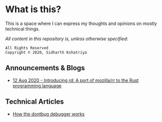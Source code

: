 # What is this?

This is a space where I can express my thoughts and opinions on mostly technical things.

_All content in this repository is, unless otherwise specified_:
```
All Rights Reserved
Copyright © 2020, Sidharth Kshatriya
```

## Announcements & Blogs

- [12 Aug 2020 - Introducing rd: A port of mozilla/rr to the Rust programming language](https://github.com/sidkshatriya/me/blob/master/001-rd-intro.md)

## Technical Articles
- [How the dontbug debugger works](https://github.com/sidkshatriya/dontbug/wiki/How-the-Dontbug-Debugger-works)
